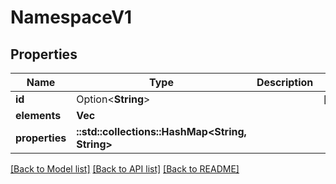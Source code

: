 # NamespaceV1

## Properties

Name | Type | Description | Notes
------------ | ------------- | ------------- | -------------
**id** | Option<**String**> |  | [optional]
**elements** | **Vec<String>** |  | 
**properties** | **::std::collections::HashMap<String, String>** |  | 

[[Back to Model list]](../README.md#documentation-for-models) [[Back to API list]](../README.md#documentation-for-api-endpoints) [[Back to README]](../README.md)


